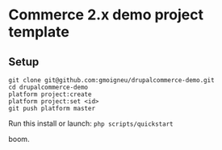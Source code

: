 # Commerce 2.x demo project template

## Setup

```
git clone git@github.com:gmoigneu/drupalcommerce-demo.git
cd drupalcommerce-demo
platform project:create
platform project:set <id>
git push platform master
```

Run this install or launch: `php scripts/quickstart`

boom.